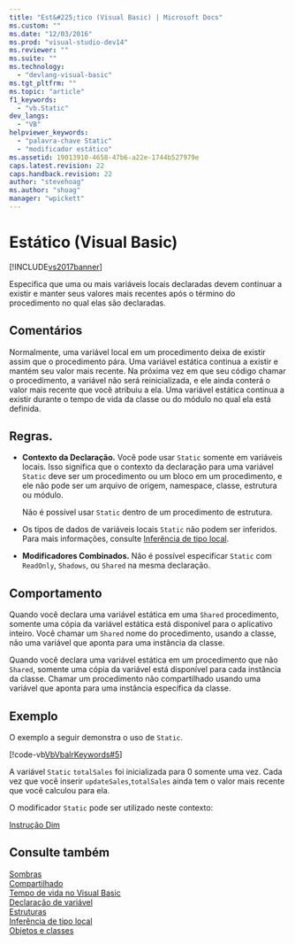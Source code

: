 ```yaml
---
title: "Est&#225;tico (Visual Basic) | Microsoft Docs"
ms.custom: ""
ms.date: "12/03/2016"
ms.prod: "visual-studio-dev14"
ms.reviewer: ""
ms.suite: ""
ms.technology: 
  - "devlang-visual-basic"
ms.tgt_pltfrm: ""
ms.topic: "article"
f1_keywords: 
  - "vb.Static"
dev_langs: 
  - "VB"
helpviewer_keywords: 
  - "palavra-chave Static"
  - "modificador estático"
ms.assetid: 19013910-4658-47b6-a22e-1744b527979e
caps.latest.revision: 22
caps.handback.revision: 22
author: "stevehoag"
ms.author: "shoag"
manager: "wpickett"
---
```

# Est&#225;tico (Visual Basic)
[!INCLUDE[vs2017banner](../../../csharp/includes/vs2017banner.md)]

Especifica que uma ou mais variáveis locais declaradas devem continuar a existir e manter seus valores mais recentes após o término do procedimento no qual elas são declaradas.  
  
## Comentários  
 Normalmente, uma variável local em um procedimento deixa de existir assim que o procedimento pára.  Uma variável estática continua a existir e mantém seu valor mais recente.  Na próxima vez em que seu código chamar o procedimento, a variável não será reinicializada, e ele ainda conterá o valor mais recente que você atribuiu a ela.  Uma variável estática continua a existir durante o tempo de vida da classe ou do módulo no qual ela está definida.  
  
## Regras.  
  
-   **Contexto da Declaração.** Você pode usar `Static` somente em variáveis locais.  Isso significa que o contexto da declaração para uma variável `Static` deve ser um procedimento ou um bloco em um procedimento, e ele não pode ser um arquivo de origem, namespace, classe, estrutura ou módulo.  
  
     Não é possível usar `Static` dentro de um procedimento de estrutura.  
  
-   Os tipos de dados de variáveis locais `Static` não podem ser inferidos.  Para mais informações, consulte [Inferência de tipo local](../../../visual-basic/programming-guide/language-features/variables/local-type-inference.md).  
  
-   **Modificadores Combinados.** Não é possível especificar `Static` com `ReadOnly`, `Shadows`, ou `Shared` na mesma declaração.  
  
## Comportamento  
 Quando você declara uma variável estática em uma `Shared` procedimento, somente uma cópia da variável estática está disponível para o aplicativo inteiro.  Você chamar um `Shared` nome do procedimento, usando a classe, não uma variável que aponta para uma instância da classe.  
  
 Quando você declara uma variável estática em um procedimento que não `Shared`, somente uma cópia da variável está disponível para cada instância da classe.  Chamar um procedimento não compartilhado usando uma variável que aponta para uma instância específica da classe.  
  
## Exemplo  
 O exemplo a seguir demonstra o uso de `Static`.  
  
 [!code-vb[VbVbalrKeywords#5](../../../visual-basic/language-reference/codesnippet/VisualBasic/static_1.vb)]  
  
 A variável `Static` `totalSales` foi inicializada para 0 somente uma vez.  Cada vez que você inserir `updateSales`,`totalSales` ainda tem o valor mais recente que você calculou para ela.  
  
 O modificador `Static` pode ser utilizado neste contexto:  
  
 [Instrução Dim](../../../visual-basic/language-reference/statements/dim-statement.md)  
  
## Consulte também  
 [Sombras](../../../visual-basic/language-reference/modifiers/shadows.md)   
 [Compartilhado](../../../visual-basic/language-reference/modifiers/shared.md)   
 [Tempo de vida no Visual Basic](../../../visual-basic/programming-guide/language-features/declared-elements/lifetime.md)   
 [Declaração de variável](../../../visual-basic/programming-guide/language-features/variables/variable-declaration.md)   
 [Estruturas](../../../visual-basic/programming-guide/language-features/data-types/structures.md)   
 [Inferência de tipo local](../../../visual-basic/programming-guide/language-features/variables/local-type-inference.md)   
 [Objetos e classes](../../../visual-basic/programming-guide/language-features/objects-and-classes/index.md)